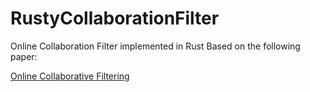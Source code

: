 # RustyCollaborationFilter
Online Collaboration Filter implemented in Rust
Based on the following paper:

[Online Collaborative Filtering](http://canini.me/research_files/OnlineCollaborativeFiltering.pdf)
